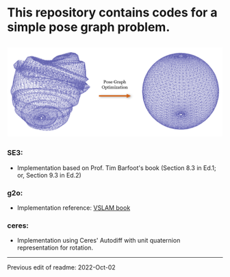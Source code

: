 # This repository contains codes for a simple pose graph problem.



![sphere](images/sphere_problem.png)
----------------------------

### SE3:
* Implementation based on Prof. Tim Barfoot's book (Section 8.3 in Ed.1; or, Section 9.3 in Ed.2)

### g2o:
* Implementation reference: [VSLAM book](https://github.com/gaoxiang12/slambook-en)

### ceres:
* Implementation using Ceres' Autodiff with unit quaternion representation for rotation.

----------------------------

Previous edit of readme: 2022-Oct-02